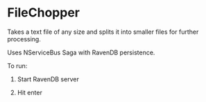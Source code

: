 # FileChopper
Takes a text file of any size and splits it into smaller files for further processing.

Uses NServiceBus Saga with RavenDB persistence.

To run:

1) Start RavenDB server

2) Hit enter
